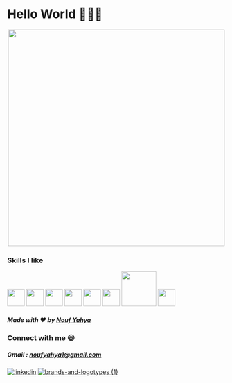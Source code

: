 # Hello World 👋🏻😃

  


 <p align="center"> <img src="https://media.giphy.com/media/LRxOfdtweFtglMZuMd/giphy.gif" width="500"/></p>
 
  
  ### Skills I like
   
   <img src="https://user-images.githubusercontent.com/38424188/87692569-f22bbe00-c79c-11ea-9ccb-e9eff2ebc48a.png" width="40"/>    <img src="https://user-images.githubusercontent.com/38424188/87692570-f2c45480-c79c-11ea-9351-2fab50c62946.png" width="40"/>    <img src="https://user-images.githubusercontent.com/38424188/87692576-f48e1800-c79c-11ea-8e60-851164c92a1f.png" width="40"/>    <img src="https://user-images.githubusercontent.com/38424188/87692581-f48e1800-c79c-11ea-9132-ce9cca1a78af.png" width="40"/>    <img src="https://user-images.githubusercontent.com/38424188/87692573-f3f58180-c79c-11ea-8c46-3d79b015ccc3.png" width="40"/>    <img src="https://user-images.githubusercontent.com/38424188/87692586-f526ae80-c79c-11ea-997c-d97a0837b0a7.png" width="40"/>    <img src="https://user-images.githubusercontent.com/38424188/87698051-00c9a380-c7a4-11ea-8ccd-0c789baa9f1c.png" width="80"/>     <img src="https://user-images.githubusercontent.com/38424188/95967340-33278300-0e1d-11eb-957a-d163debe4bcc.png" width="40" />
</p>

##### Made with ❤️ by [Nouf Yahya](https://github.com/noufyahya)

### Connect with me 😃 
##### Gmail : noufyahya1@gmail.com

   [![linkedin](https://user-images.githubusercontent.com/38424188/87664712-ca296400-c776-11ea-80b6-464a29c86aea.png)][1] 
  [![brands-and-logotypes (1)](https://user-images.githubusercontent.com/38424188/87664531-71f26200-c776-11ea-9c7e-8df10843d7de.png)][2]



[1]:  http://www.linkedin.com/in/noufyahyacodes/
[2]: https://www.instagram.com/nouf.codes/


